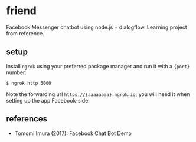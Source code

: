 # friend
Facebook Messenger chatbot using node.js + dialogflow. Learning project from reference.

## setup

Install `ngrok` using your preferred package manager and run it with a `{port}` number:

```shell
$ ngrok http 5000
```

Note the forwarding url `https://{aaaaaaaa}.ngrok.io`; you will need it when setting up the app Facebook-side.

## references

* Tomomi Imura (2017): [Facebook Chat Bot Demo](https://github.com/girliemac/fb-apiai-bot-demo/tree/tutorial-01)
